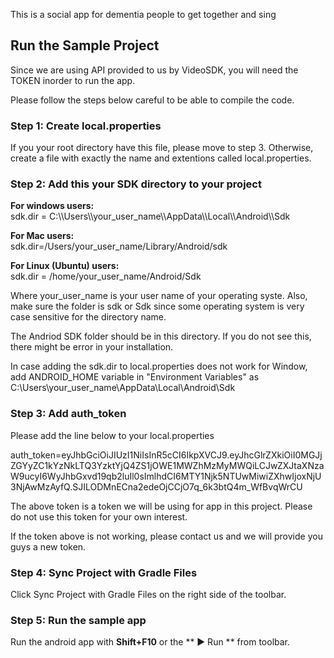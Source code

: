 This is a social app for dementia people to get together and sing
## Run the Sample Project
Since we are using API provided to us by VideoSDK, you will need the TOKEN inorder to run the app.

Please follow the steps below careful to be able to compile the code.

### Step 1: Create local.properties
If you your root directory have this file, please move to step 3. Otherwise, create a file with exactly the name and extentions called local.properties.

### Step 2: Add this your SDK directory to your project

**For windows users:** <br>
sdk.dir = C:\\\Users\\\your_user_name\\\AppData\\\Local\\\Android\\\Sdk

**For Mac users:** <br>
sdk.dir=/Users/your_user_name/Library/Android/sdk

**For Linux (Ubuntu) users:**<br>
sdk.dir = /home/your_user_name/Android/Sdk

Where your_user_name is your user name of your operating syste. Also, make sure the folder is sdk or Sdk since some operating system is very case sensitive for the directory name.

The Andriod SDK folder should be in this directory. If you do not see this, there might be error in your installation.

In case adding the sdk.dir to local.properties does not work for Window, add ANDROID_HOME variable in "Environment Variables" as C:\Users\your_user_name\AppData\Local\Android\Sdk

### Step 3: Add auth_token
Please add the line below to your local.properties

auth_token=eyJhbGciOiJIUzI1NiIsInR5cCI6IkpXVCJ9.eyJhcGlrZXkiOiI0MGJjZGYyZC1kYzNkLTQ3YzktYjQ4ZS1jOWE1MWZhMzMyMWQiLCJwZXJtaXNzaW9ucyI6WyJhbGxvd19qb2luIl0sImlhdCI6MTY1Njk5NTUwMiwiZXhwIjoxNjU3NjAwMzAyfQ.SJILODMnECna2edeOjCCjO7q_6k3btQ4m_WfBvqWrCU

The above token is a token we will be using for app in this project. Please do not use this token for your own interest.

If the token above is not working, please contact us and we will provide you guys a new token.

### Step 4: Sync Project with Gradle Files
Click Sync Project with Gradle Files on the right side of the toolbar.

### Step 5: Run the sample app
Run the android app with **Shift+F10** or the ** ▶ Run ** from toolbar. 
